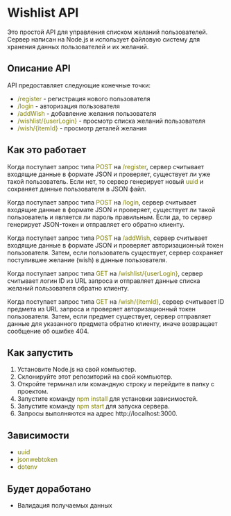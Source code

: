 # Wishlist API

Это простой API для управления списком желаний пользователей. Сервер написан на Node.js и использует файловую систему для хранения данных пользователей и их желаний.

## Описание API

API предоставляет следующие конечные точки:

- <span style="color:Olive">/register</span> - регистрация нового пользователя
- <span style="color:Olive">/login</span> - авторизация пользователя
- <span style="color:Olive">/addWish</span> - добавление желания пользователя
- <span style="color:Olive">/wishlist/{userLogin}</span> - просмотр списка желаний пользователя
- <span style="color:Olive">/wish/{itemId}</span> - просмотр деталей желания

## Как это работает

Когда поступает запрос типа <span style="color:Olive">POST</span> на <span style="color:Olive">/register</span>, сервер считывает входящие данные в формате JSON и проверяет, существует ли уже такой пользователь. Если нет, то сервер генерирует новый <span style="color:Olive">uuid</span> и сохраняет данные пользователя в JSON файл.

Когда поступает запрос типа <span style="color:Olive">POST</span> на <span style="color:Olive">/login</span>, сервер считывает входящие данные в формате JSON и проверяет, существует ли такой пользователь и является ли пароль правильным. Если да, то сервер генерирует JSON-токен и отправляет его обратно клиенту.

Когда поступает запрос типа <span style="color:Olive">POST</span> на <span style="color:Olive">/addWish</span>, сервер считывает входящие данные в формате JSON и проверяет авторизационный токен пользователя. Затем, если пользователь существует, сервер сохраняет поступившее желание (wish) в данные пользователя.

Когда поступает запрос типа <span style="color:Olive">GET</span> на <span style="color:Olive">/wishlist/{userLogin}</span>, сервер считывает логин ID из URL запроса и отправляет данные списка желаний пользователя обратно клиенту.

Когда поступает запрос типа <span style="color:Olive">GET</span> на <span style="color:Olive">/wish/{itemId}</span>, сервер считывает ID предмета из URL запроса и проверяет авторизационный токен пользователя. Затем, если предмет существует, сервер отправляет данные для указанного предмета обратно клиенту, иначе возвращает сообщение об ошибке 404.

## Как запустить
1. Установите Node.js на свой компьютер.
2. Склонируйте этот репозиторий на свой компьютер.
3. Откройте терминал или командную строку и перейдите в папку с проектом.
4. Запустите команду <span style="color:Olive">npm install</span> для установки зависимостей.
5. Запустите команду <span style="color:Olive">npm start</span> для запуска сервера.
6. Запросы выполняются на адрес http://localhost:3000.

## Зависимости
* <span style="color:Olive">uuid</span>
* <span style="color:Olive">jsonwebtoken</span>
* <span style="color:Olive">dotenv</span>

## Будет доработано
* Валидация получаемых данных
